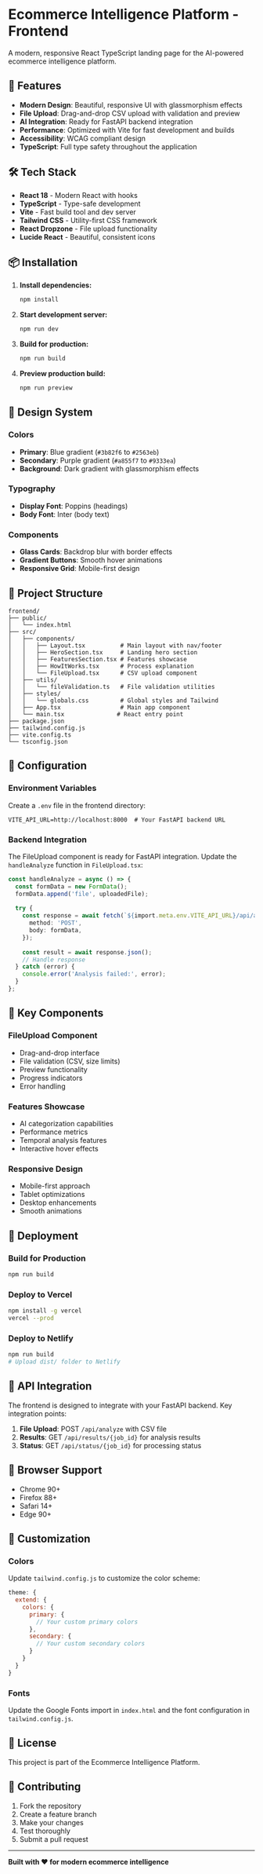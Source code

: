 # Ecommerce Intelligence Platform - Frontend

A modern, responsive React TypeScript landing page for the AI-powered ecommerce intelligence platform.

## 🚀 Features

- **Modern Design**: Beautiful, responsive UI with glassmorphism effects
- **File Upload**: Drag-and-drop CSV upload with validation and preview
- **AI Integration**: Ready for FastAPI backend integration
- **Performance**: Optimized with Vite for fast development and builds
- **Accessibility**: WCAG compliant design
- **TypeScript**: Full type safety throughout the application

## 🛠️ Tech Stack

- **React 18** - Modern React with hooks
- **TypeScript** - Type-safe development
- **Vite** - Fast build tool and dev server
- **Tailwind CSS** - Utility-first CSS framework
- **React Dropzone** - File upload functionality
- **Lucide React** - Beautiful, consistent icons

## 📦 Installation

1. **Install dependencies:**
   ```bash
   npm install
   ```

2. **Start development server:**
   ```bash
   npm run dev
   ```

3. **Build for production:**
   ```bash
   npm run build
   ```

4. **Preview production build:**
   ```bash
   npm run preview
   ```

## 🎨 Design System

### Colors
- **Primary**: Blue gradient (`#3b82f6` to `#2563eb`)
- **Secondary**: Purple gradient (`#a855f7` to `#9333ea`)
- **Background**: Dark gradient with glassmorphism effects

### Typography
- **Display Font**: Poppins (headings)
- **Body Font**: Inter (body text)

### Components
- **Glass Cards**: Backdrop blur with border effects
- **Gradient Buttons**: Smooth hover animations
- **Responsive Grid**: Mobile-first design

## 📁 Project Structure

```
frontend/
├── public/
│   └── index.html
├── src/
│   ├── components/
│   │   ├── Layout.tsx          # Main layout with nav/footer
│   │   ├── HeroSection.tsx     # Landing hero section
│   │   ├── FeaturesSection.tsx # Features showcase
│   │   ├── HowItWorks.tsx      # Process explanation
│   │   └── FileUpload.tsx      # CSV upload component
│   ├── utils/
│   │   └── fileValidation.ts   # File validation utilities
│   ├── styles/
│   │   └── globals.css         # Global styles and Tailwind
│   ├── App.tsx                 # Main app component
│   └── main.tsx               # React entry point
├── package.json
├── tailwind.config.js
├── vite.config.ts
└── tsconfig.json
```

## 🔧 Configuration

### Environment Variables
Create a `.env` file in the frontend directory:
```env
VITE_API_URL=http://localhost:8000  # Your FastAPI backend URL
```

### Backend Integration
The FileUpload component is ready for FastAPI integration. Update the `handleAnalyze` function in `FileUpload.tsx`:

```typescript
const handleAnalyze = async () => {
  const formData = new FormData();
  formData.append('file', uploadedFile);
  
  try {
    const response = await fetch(`${import.meta.env.VITE_API_URL}/api/analyze`, {
      method: 'POST',
      body: formData,
    });
    
    const result = await response.json();
    // Handle response
  } catch (error) {
    console.error('Analysis failed:', error);
  }
};
```

## 🎯 Key Components

### FileUpload Component
- Drag-and-drop interface
- File validation (CSV, size limits)
- Preview functionality
- Progress indicators
- Error handling

### Features Showcase
- AI categorization capabilities
- Performance metrics
- Temporal analysis features
- Interactive hover effects

### Responsive Design
- Mobile-first approach
- Tablet optimizations
- Desktop enhancements
- Smooth animations

## 🚀 Deployment

### Build for Production
```bash
npm run build
```

### Deploy to Vercel
```bash
npm install -g vercel
vercel --prod
```

### Deploy to Netlify
```bash
npm run build
# Upload dist/ folder to Netlify
```

## 🔗 API Integration

The frontend is designed to integrate with your FastAPI backend. Key integration points:

1. **File Upload**: POST `/api/analyze` with CSV file
2. **Results**: GET `/api/results/{job_id}` for analysis results
3. **Status**: GET `/api/status/{job_id}` for processing status

## 📱 Browser Support

- Chrome 90+
- Firefox 88+
- Safari 14+
- Edge 90+

## 🎨 Customization

### Colors
Update `tailwind.config.js` to customize the color scheme:

```javascript
theme: {
  extend: {
    colors: {
      primary: {
        // Your custom primary colors
      },
      secondary: {
        // Your custom secondary colors
      }
    }
  }
}
```

### Fonts
Update the Google Fonts import in `index.html` and the font configuration in `tailwind.config.js`.

## 📄 License

This project is part of the Ecommerce Intelligence Platform.

## 🤝 Contributing

1. Fork the repository
2. Create a feature branch
3. Make your changes
4. Test thoroughly
5. Submit a pull request

---

**Built with ❤️ for modern ecommerce intelligence** 